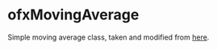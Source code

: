 # ofxMovingAverage

Simple moving average class, taken and modified from [here](https://rosettacode.org/wiki/Averages/Simple_moving_average#C.2B.2B).
